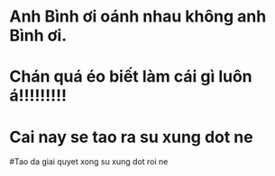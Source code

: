 # Anh Bình ơi oánh nhau không anh Bình ơi.
# Chán quá éo biết làm cái gì luôn á!!!!!!!!!
# Cai nay se tao ra su xung dot ne
#Tao da giai quyet xong su xung dot roi ne